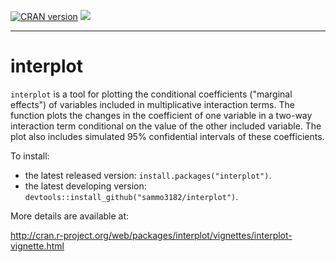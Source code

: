 [![CRAN version](http://www.r-pkg.org/badges/version/interplot)](https://cran.r-project.org/package=interplot) ![](http://cranlogs.r-pkg.org/badges/grand-total/interplot)

------------------------------------------------------------------------
interplot
=========

`interplot` is a tool for plotting the conditional coefficients ("marginal effects") of variables included in multiplicative interaction terms. The function plots the changes in the coefficient of one variable in a two-way interaction term conditional on the value of the other included variable. The plot also includes simulated 95% confidential intervals of these coefficients.

To install:


* the latest released version: `install.packages("interplot")`.
* the latest developing version: `devtools::install_github("sammo3182/interplot")`.



More details are available at:

http://cran.r-project.org/web/packages/interplot/vignettes/interplot-vignette.html
